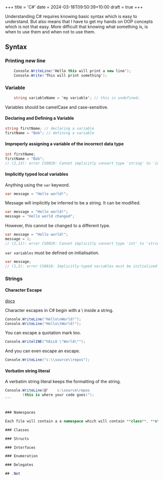+++
title = 'C#'
date = 2024-03-18T09:50:39+10:00
draft = true
+++

Understanding C# requires knowing basic syntax which is easy to understand. But also means that I have to get my hands on OOP concepts which is not that easy. More difficult that knowing what something is, is when to use them and when not to use them.

## Syntax

### Printing new line

```C#
    Console.WriteLine('Hello this will print a new line');
    Console.Write('This will print something');
```

### Variable

```C#
    string variableName = 'my variable'; // this is undefined;
```

Variables should be camelCase and case-sensitive.

#### Declaring and Defining a Variable

```C#
string firstName; // declaring a variable
firstName = "Bob"; // defining a variable
```

#### Improperly assigning a variable of the incorrect data type

```C#
int firstName;
firstName = "Bob";
// (2,13): error CS0029: Cannot implicitly convert type 'string' to 'int'
```

#### Implicitly typed local variables

Anything using the `var` keyword.

```C#
var message = "Hello world!";
```

Message will implicitly be inferred to be a string. It can be modified.

```C#
var message = "Hello world!";
message = "Hello world changed";
```

However, this cannot be changed to a different type.

```C#
var message = "Hello world!";
message = 1;
// (2,11): error CS0029: Cannot implicitly convert type 'int' to 'string'
```

`var variables` must be defined on initialisation.

```C#
var message;
// (1,5): error CS0818: Implicitly-typed variables must be initialized
```

### Strings

#### Character Escape

[docs](https://learn.microsoft.com/en-gb/training/modules/csharp-basic-formatting/2-exercise-character-escape-sequences)

Character escapes in C# begin with a \ inside a string.

```C#
Console.WriteLine("Hello\nWorld!");
Console.WriteLine("Hello\tWorld!");
```

You can escape a quotation mark too.

```C#
Console.WritelINE("hELLO \"World\"");
```

And you can even escape an escape.

```C#
Console.WriteLine("c:\\source\\repos");
```

#### Verbatim string literal

A verbatim string literal keeps the formatting of the string.

````C#
Console.WriteLine(@"    c:\source\repos
        (this is where your code goes)");
```


### Namespaces

Each file will contain a a namespace which will contain **class**, **struct**, **interface**, **enumeration**, **delegates**, or other namespaces. A namespace here is sort of like a module. https://learn.microsoft.com/en-gb/dotnet/csharp/fundamentals/program-structure/

### Classes

### Structs

### Interfaces

### Enumeration

### Delegates

## .Net

````

```

```
